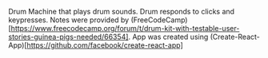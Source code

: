 Drum Machine that plays drum sounds.  Drum responds to clicks and keypresses.  Notes were provided by (FreeCodeCamp)[https://www.freecodecamp.org/forum/t/drum-kit-with-testable-user-stories-guinea-pigs-needed/66354].  App was created using (Create-React-App)[https://github.com/facebook/create-react-app] 
